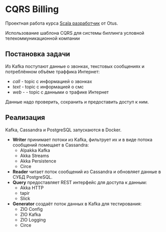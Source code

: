# CQRS Billing
Проектная работа курса [Scala разработчик](https://otus.ru/lessons/scala/) от Otus.

Использование шаблона CQRS для системы биллинга условной телекоммуникационной компании

## Постановка задачи
Из Kafka поступают данные о звонках, текстовых сообщениях и потреблённом объёме траффика Интернет:
- *call* - topic с информацией о звонках
- *text* - topic с информацией о смс
- *web* - - topic с данными о трафике Интернет

Данные надо проверить, сохранить и предоставить доступ к ним.

## Реализация
Kafka, Cassandra и PostgreSQL запускаются в Docker.

- **Writer** принимает потоки из Kafka, фильтрует их и в виде потока сообщений помещает в Cassandra:
	- Alpakka Kafka
	- Akka Streams
	- Akka Persistence
	- Circe
- **Reader** читает поток сообщений из Cassandra и обновляет данные в СУБД PostgreSQL.
- **Query** предоставляет REST интерфейс для доступа к данным:
	- Akka HTTP
	- tapir
	- Slick
- **Generator** создаёт поток данных в Kafka для тестирования:
	- ZIO Config
	- ZIO Kafka
	- ZIO Logging
	- Circe
